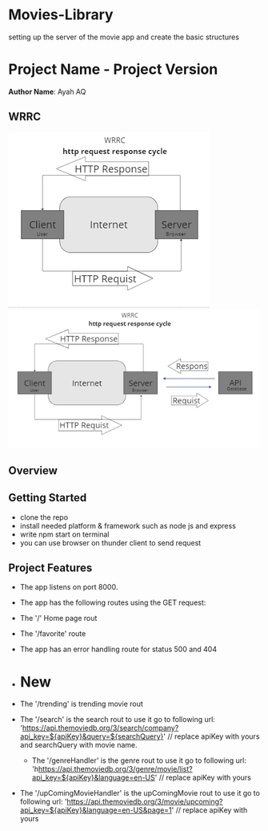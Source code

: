 # Movies-Library

setting up the server of the movie app and create the basic structures

# Project Name - Project Version 

**Author Name**: Ayah AQ

## WRRC

![Alt text](Img/WRRC.png)
![Alt text](Img/API%20wrrc.png)

## Overview

## Getting Started

- clone the repo
- install needed platform & framework such as node js and express
- write npm start on terminal
- you can use browser on thunder client to send request

## Project Features

- The app listens on port 8000.

- The app has the following routes using the GET request:

- The '/' Home page rout
- The '/favorite' route
- The app has an error handling route for status 500 and 404

- # New

- The '/trending' is trending movie rout
- The '/search' is the search rout to use it go to following url: 'https://api.themoviedb.org/3/search/company?api_key=${apiKey}&query=${searchQuery}' // replace apiKey with yours and searchQuery with movie name.
  - The '/genreHandler' is the genre rout to use it go to following url: 'h<https://api.themoviedb.org/3/genre/movie/list?api_key=${apiKey}&language=en-US>' // replace apiKey with yours
- The '/upComingMovieHandler' is the upComingMovie rout to use it go to following url: 'https://api.themoviedb.org/3/movie/upcoming?api_key=${apiKey}&language=en-US&page=1' // replace apiKey with yours
